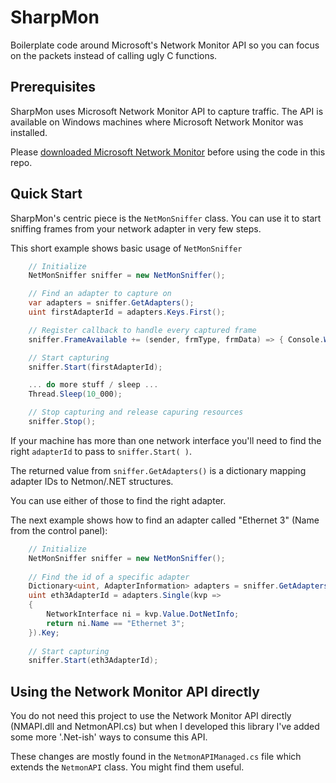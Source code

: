 # SharpMon
Boilerplate code around Microsoft's Network Monitor API so you can focus on the packets instead of calling ugly C functions.

## Prerequisites 
SharpMon uses Microsoft Network Monitor API to capture traffic.
The API is available on Windows machines where Microsoft Network Monitor was installed.

Please [downloaded Microsoft Network Monitor](https://www.microsoft.com/en-us/download/details.aspx?id=4865) before using the code in this repo.

## Quick Start
SharpMon's centric piece is the ```NetMonSniffer``` class.
You can use it to start sniffing frames from your network adapter in very few steps.


This short example shows basic usage of ```NetMonSniffer```
```C#
    // Initialize
    NetMonSniffer sniffer = new NetMonSniffer();

    // Find an adapter to capture on
    var adapters = sniffer.GetAdapters();
    uint firstAdapterId = adapters.Keys.First();

    // Register callback to handle every captured frame
    sniffer.FrameAvailable += (sender, frmType, frmData) => { Console.WriteLine("Another frame found!"); };

    // Start capturing
    sniffer.Start(firstAdapterId);

    ... do more stuff / sleep ...
    Thread.Sleep(10_000);

    // Stop capturing and release capuring resources
    sniffer.Stop();
```

If your machine has more than one network interface you'll need to find the right ```adapterId``` to pass to ```sniffer.Start( )```.

The returned value from ```sniffer.GetAdapters()``` is a dictionary mapping adapter IDs to Netmon/.NET structures.

You can use either of those to find the right adapter.


The next example shows how to find an adapter called "Ethernet 3" (Name from the control panel):
```C#
    // Initialize
    NetMonSniffer sniffer = new NetMonSniffer();
    
    // Find the id of a specific adapter
    Dictionary<uint, AdapterInformation> adapters = sniffer.GetAdapters();
    uint eth3AdapterId = adapters.Single(kvp =>
    {
        NetworkInterface ni = kvp.Value.DotNetInfo;
        return ni.Name == "Ethernet 3";
    }).Key;
    
    // Start capturing
    sniffer.Start(eth3AdapterId);
```


## Using the Network Monitor API directly
You do not need this project to use the Network Monitor API directly (NMAPI.dll and NetmonAPI.cs)
but when I developed this library I've added some more '.Net-ish' ways to consume this API.

These changes are mostly found in the ```NetmonAPIManaged.cs``` file which extends the ```NetmonAPI``` class.
You might find them useful.
